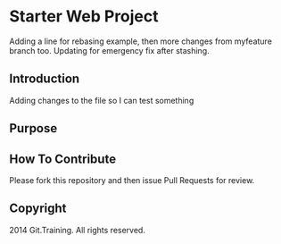 # Starter Web Project

Adding a line for rebasing example, then more changes from myfeature branch too.
Updating for emergency fix after stashing.

## Introduction
Adding changes to the file so I can test something

## Purpose

## How To Contribute

Please fork this repository and then issue Pull Requests for review.

## Copyright
2014 Git.Training. All rights reserved.